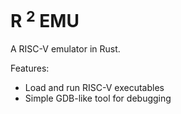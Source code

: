 # R $^2$ EMU

A RISC-V emulator in Rust.

Features:

* Load and run RISC-V executables
* Simple GDB-like tool for debugging
